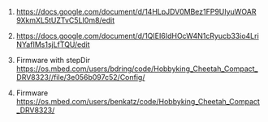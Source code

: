 1. https://docs.google.com/document/d/14HLpJDV0MBez1FP9UIyuWOAR9XkmXL5tUZTvC5LI0m8/edit

2. https://docs.google.com/document/d/1QIEI6IdHOcW4N1cRyucb33io4LriNYafIMs1sjLfTQU/edit

3. Firmware with stepDir https://os.mbed.com/users/bdring/code/Hobbyking_Cheetah_Compact_DRV8323//file/3e056b097c52/Config/

4. Firmware https://os.mbed.com/users/benkatz/code/Hobbyking_Cheetah_Compact_DRV8323/